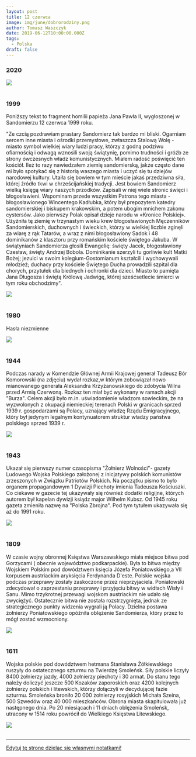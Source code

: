 ```yaml
---
layout: post
title: 12 czerwca
image: img/june/dobrorodziny.png
author: Tomasz Waszczyk
date: 2019-06-12T10:00:00.000Z
tags:
  - Polska
draft: false
---
```


### 2020

<img src="./img/june/teatr.jpeg"><br><br>

### 1999

Poniższy tekst to fragment homilii papieża Jana Pawła II, wygłoszonej w Sandomierzu 12 czerwca 1999 roku.

"Ze czcią pozdrawiam prastary Sandomierz tak bardzo mi bliski. Ogarniam sercem inne miasta i ośrodki przemysłowe, zwłaszcza Stalową Wolę - miasto symbol wielkiej wiary ludzi pracy, którzy z godną podziwu ofiarnością i odwagą wznosili swoją świątynię, pomimo trudności i gróźb ze strony ówczesnych władz komunistycznych. Miałem radość poświęcić ten kościół. Ileż to razy nawiedzałem ziemię sandomierską, jakże często dane mi było spotykać się z historią waszego miasta i uczyć się tu dziejów narodowej kultury. Utaiła się bowiem w tym mieście jakaś przedziwna siła, której źródło tkwi w chrześcijańskiej tradycji. Jest bowiem Sandomierz wielką księgą wiary naszych przodków. Zapisali w niej wiele stronic święci i błogosławieni. Wspominam przede wszystkim Patrona tego miasta - błogosławionego Wincentego Kadłubka, który był prepozytem katedry sandomierskiej i biskupem krakowskim, a potem ubogim mnichem zakonu cystersów. Jako pierwszy Polak opisał dzieje narodu w «Kronice Polskiej». Użyźniła tę ziemię w trzynastym wieku krew błogosławionych Męczenników Sandomierskich, duchownych i świeckich, którzy w wielkiej liczbie zginęli za wiarę z rąk Tatarów, a wraz z nimi błogosławiony Sadok i 48 dominikanów z klasztoru przy romańskim kościele świętego Jakuba. W świątyniach Sandomierza głosili Ewangelię: święty Jacek, błogosławiony Czesław, święty Andrzej Bobola. Dominikanie szerzyli tu gorliwie kult Matki Bożej; jezuici w swoim kolegium-Gostomianum kształcili i wychowywali młodzież; duchacy przy kościele Świętego Ducha prowadzili szpital dla chorych, przytułek dla biednych i ochronki dla dzieci. Miasto to pamięta Jana Długosza i świętą Królową Jadwigę, której sześćsetlecie śmierci w tym roku obchodzimy".

<img src="./img/june/jp22.jpg"><br><br>

### 1980

Hasła niezmienne

<img src="./img/june/dobrorodziny.png"><br><br>

### 1944

Podczas narady w Komendzie Głównej Armii Krajowej generał Tadeusz Bór Komorowski (na zdjęciu) wydał rozkaz,w którym zobowiązał nowo mianowanego generała Aleksandra Krzyżanowskiego do zdobycia Wilna przed Armią Czerwoną.
Rozkaz ten miał być wykonany w ramach akcji "Burza".
Celem akcji było m.in. uświadomienie
władzom sowieckim, że na wyzwolonych z okupacji niemieckiej terenach Polski w
granicach sprzed 1939 r. gospodarzami
są Polacy, uznający władzę Rządu
Emigracyjnego, który był jedynym
legalnym kontynuatorem struktur władzy
państwa polskiego sprzed 1939 r.

<img src="./img/june/borkomorowski.jpg"><br><br>

### 1943

Ukazał się pierwszy numer czasopisma "Żołnierz Wolności"- gazety Ludowego Wojska Polskiego założonej z inicjatywy polskich komunistów zrzeszonych w Związku Patriotów Polskich. Na początku pismo to było organem propagandowym 1 Dywizji Piechoty imienia Tadeusza Kościuszki. Co ciekawe w gazecie tej ukazywały się również dodatki religijne, których autorem był kapelan dywizji ksiądz major Wilhelm Kubsz.
Od 1945 roku gazeta zmieniła nazwę na "Polska Zbrojna". Pod tym tytułem ukazywała się aż do 1991 roku.

<img src="./img/june/zolnierzwolnosci.jpg"><br><br>

### 1809

W czasie wojny obronnej Księstwa Warszawskiego miała miejsce bitwa pod Gorzycami ( obecnie województwo podkarpackie).
Była to bitwa między Wojskiem Polskim pod dowództwem księcia Józefa Poniatowskiego,a VII korpusem austriackim aryksięcia Ferdynanda D'este.
Polskie wojska podczas przeprawy zostały zaskoczone przez nieprzyjaciela. Poniatowski zdecydował o zaprzestaniu przeprawy i przyjęciu bitwy w widłach Wisły i Sanu. Mimo trzykrotnej przewagi wojskom austriackim nie udało się zwyciężyć. Ostatecznie bitwa nie
została rozstrzygnięta, jednak ze
strategicznego punkty widzenia wygrali ją Polacy. Dzielna postawa żołnierzy
Poniatowskiego opóźniła oblężenie
Sandomierza, który przez to mógł zostać
wzmocniony.

<img src="./img/june/gorzyce.jpg"><br><br>

### 1611

Wojska polskie pod dowództwem hetmana Stanisława Żółkiewskiego ruszyły do ostatecznego szturmu na Twierdzę Smoleńsk.
Siły polskie liczyły 8400 żołnierzy jazdy, 4000 żołnierzy piechoty i 30 armat. Do stanu tego należy doliczyć jeszcze 500 Kozaków zaporoskich oraz 4200 kolejnych żołnierzy polskich i litewskich, którzy dołączyli w decydującej fazie szturmu. Smoleńska broniło 20 000 żołnierzy rosyjskich Michała Szeina, 500 Szwedów oraz 40 000 mieszkańców.
Obrona miasta skapitulowała już następnego dnia.
Po 20 miesiącach i 11 dniach oblężenia Smoleńsk, utracony w 1514 roku powrócił do Wielkiego Księstwa Litewskiego.

<img src="./img/june/zolkiewski.jpg"><br><br>

---

<a href="https://github.com/TomaszWaszczyk/historia.waszczyk.com/edit/master/src/content/june-12.md" target="_blank">Edytuj tę stronę dzieląc się własnymi notatkami!</a>
